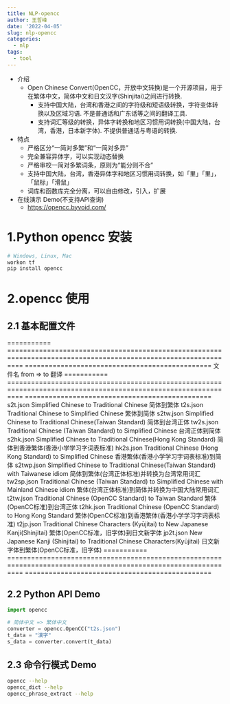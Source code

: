 ```yaml
---
title: NLP-opencc
author: 王哲峰
date: '2022-04-05'
slug: nlp-opencc
categories:
  - nlp
tags:
  - tool
---
```




- 介绍
    - Open Chinese Convert(OpenCC，开放中文转换)是一个开源项目，用于在繁体中文，简体中文和日文汉字(Shinjitai)之间进行转换.       
        - 支持中国大陆，台湾和香港之间的字符级和短语级转换，字符变体转换以及区域习语. 不是普通话和广东话等之间的翻译工具. 
        - 支持词汇等级的转换，异体字转换和地区习惯用词转换(中国大陆，台湾，香港，日本新字体). 不提供普通话与粤语的转换. 
- 特点
    - 严格区分“一简对多繁”和“一简对多异”
    - 完全兼容异体字，可以实现动态替换  
    - 严格审校一简对多繁词条，原则为“能分则不合”
    - 支持中国大陆，台湾，香港异体字和地区习惯用词转换，如「里」「里」，「鼠标」「滑鼠」
    - 词库和函数库完全分离，可以自由修改，引入，扩展
- 在线演示 Demo(不支持API查询)
    - https://opencc.byvoid.com/


# 1.Python opencc 安装


```bash
# Windows, Linux, Mac
workon tf
pip install opencc
```

# 2.opencc 使用


## 2.1 基本配置文件


=========== ================================================================================================================ ===============================================
文件名       from => to                                                                                                         翻译
=========== ================================================================================================================ ===============================================
s2t.json    Simplified Chinese                           to     Traditional Chinese                                            简体到繁体
t2s.json    Traditional Chinese                          to     Simplified Chinese                                             繁体到简体
s2tw.json   Simplified Chinese                           to     Traditional Chinese(Taiwan Standard)                           简体到台湾正体
tw2s.json   Traditional Chinese (Taiwan Standard)        to     Simplified Chinese                                             台湾正体到简体
s2hk.json   Simplified Chinese                           to     Traditional Chinese(Hong Kong Standard)                        简体到香港繁体(香港小学学习字词表标准)
hk2s.json   Traditional Chinese (Hong Kong Standard)     to     Simplified Chinese                                             香港繁体(香港小学学习字词表标准)到简体
s2twp.json  Simplified Chinese                           to     Traditional Chinese(Taiwan Standard) with Taiwanese idiom      简体到繁体(台湾正体标准)并转换为台湾常用词汇
tw2sp.json  Traditional Chinese (Taiwan Standard)        to     Simplified Chinese with Mainland Chinese idiom                 繁体(台湾正体标准)到简体并转换为中国大陆常用词汇
t2tw.json   Traditional Chinese (OpenCC Standard)        to     Taiwan Standard                                                繁体(OpenCC标准)到台湾正体
t2hk.json   Traditional Chinese (OpenCC Standard)        to     Hong Kong Standard                                             繁体(OpenCC标准)到香港繁体(香港小学学习字词表标准)
t2jp.json   Traditional Chinese Characters (Kyūjitai)    to     New Japanese Kanji(Shinjitai)                                  繁体(OpenCC标准，旧字体)到日文新字体
jp2t.json   New Japanese Kanji (Shinjitai)               to     Traditional Chinese Characters(Kyūjitai)                       日文新字体到繁体(OpenCC标准，旧字体)
=========== ================================================================================================================ ===============================================

## 2.2 Python API Demo


```python
import opencc

# 简体中文 => 繁体中文
converter = opencc.OpenCC("t2s.json")
t_data = "漢字"
s_data = converter.convert(t_data)
```

## 2.3 命令行模式 Demo


```bash
opencc --help
opencc_dict --help
opencc_phrase_extract --help
```
